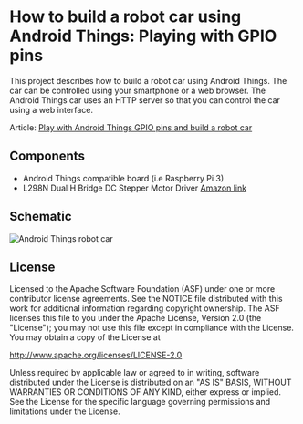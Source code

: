 How to build a robot car using Android Things: Playing with GPIO pins
=====================================================================

This project describes how to build a robot car using Android Things. The car can be controlled using your smartphone
or a web browser. The Android Things car uses an HTTP server so that you can control the car using a web interface.

Article: [Play with Android Things GPIO pins and build a robot car](https://www.survivingwithandroid.com/2017/12/android-things-gpio-pins-control-peripherals.html)


Components
--------------

- Android Things compatible board (i.e Raspberry Pi 3)
- L298N Dual H Bridge DC Stepper Motor Driver [Amazon link](https://www.amazon.it/YIKESHU-Chassis-modello-encoder-velocit%C3%A0/dp/B07D5WQXT8/ref=pd_rhf_ee_s_cp_0_2?_encoding=UTF8&pd_rd_i=B07D5WQXT8&pd_rd_r=3PHB26WR7ATSNA1YER70&pd_rd_w=BmHFK&pd_rd_wg=9ujNS&psc=1&refRID=3PHB26WR7ATSNA1YER70)


Schematic
--------------

![Android Things robot car](/assets/motor_android_things-schematic.png)

License
-------

Licensed to the Apache Software Foundation (ASF) under one or more contributor
license agreements.  See the NOTICE file distributed with this work for
additional information regarding copyright ownership.  The ASF licenses this
file to you under the Apache License, Version 2.0 (the "License"); you may not
use this file except in compliance with the License.  You may obtain a copy of
the License at

  http://www.apache.org/licenses/LICENSE-2.0

Unless required by applicable law or agreed to in writing, software
distributed under the License is distributed on an "AS IS" BASIS, WITHOUT
WARRANTIES OR CONDITIONS OF ANY KIND, either express or implied.  See the
License for the specific language governing permissions and limitations under
the License.
